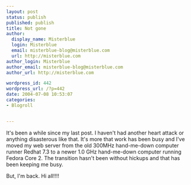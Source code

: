 ```yaml
---
layout: post
status: publish
published: publish
title: Not gone
author:
  display_name: Misterblue
  login: Misterblue
  email: misterblue-blog@misterblue.com
  url: http://misterblue.com
author_login: Misterblue
author_email: misterblue-blog@misterblue.com
author_url: http://misterblue.com

wordpress_id: 442
wordpress_url: /?p=442
date: 2004-07-08 10:53:07
categories:
- Blogroll


---
```

<p>
It's been a while since my last post.
I haven't had another
heart attack
or anything disasterous like that.
It's more that work has been busy and I've moved my web server from the old 300MHz hand-me-down computer runner Redhat 7.3 
to a newer 1.0 GHz hand-me-down computer running
Fedora Core 2.
The transition hasn't been without hickups and that has been keeping me busy.
</p>
<p>
But, I'm back.  Hi all!!!!
</p>
